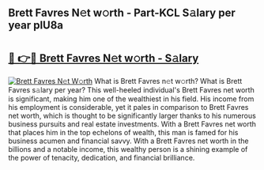 ## Brett Favres N𝚎t w𝚘rth - Part-KCL S𝚊lary per year pIU8a

# <h2><a href="http://gc0bhnd.nevu.top/?p=Brett+Favres">🔗 👉🔴 Brett Favres N𝚎t w𝚘rth - S𝚊lary</a></h2>

[![Brett Favres N𝚎t W𝚘rth](https://i.imgur.com/Oavwk0R.jpeg)](http://gc0bhnd.nevu.top/?p=Brett+Favres)
What is Brett Favres n𝚎t w𝚘rth? What is Brett Favres s𝚊lary per year?
This well-heeled individual's Brett Favres net worth is significant, making him one of the wealthiest in his field. His income from his employment is considerable, yet it pales in comparison to Brett Favres net worth, which is thought to be significantly larger thanks to his numerous business pursuits and real estate investments. With a Brett Favres net worth that places him in the top echelons of wealth, this man is famed for his business acumen and financial savvy. With a Brett Favres net worth in the billions and a notable income, this wealthy person is a shining example of the power of tenacity, dedication, and financial brilliance.
